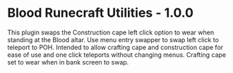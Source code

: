 # Blood Runecraft Utilities - 1.0.0
This plugin swaps the Construction cape left click option to wear when standing at the Blood altar. Use menu entry swapper to swap left click to teleport to POH. Intended to allow crafting cape and construction cape for ease of use and one click teleports without changing menus. Crafting cape set to wear when in bank screen to swap.
